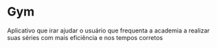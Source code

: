 Gym
===

Aplicativo que irar ajudar o usuário que frequenta a academia a realizar suas séries com mais eficiência e nos tempos corretos 
